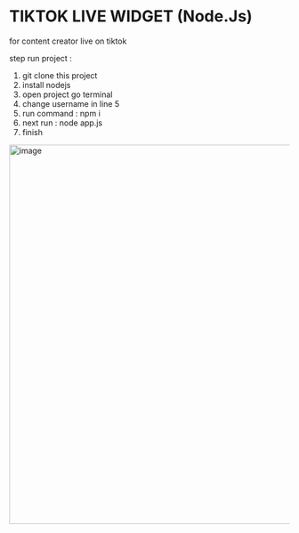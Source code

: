 # TIKTOK LIVE WIDGET (Node.Js)
for content creator live on tiktok

step run project :
1. git clone this project
2. install nodejs
3. open project go terminal
4. change username in line 5
5. run command : npm i
6. next run : node app.js
7. finish

<img width="682" alt="image" src="https://github.com/salimsea/tiktok-live-widget/assets/49223890/4e1d6495-b923-4458-8c3a-049e38949413">
